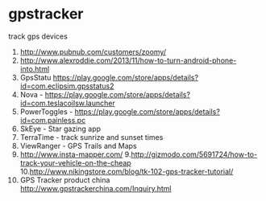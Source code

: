 gpstracker
==========

track gps devices

1. http://www.pubnub.com/customers/zoomy/
2. http://www.alexroddie.com/2013/11/how-to-turn-android-phone-into.html
2. GpsStatu https://play.google.com/store/apps/details?id=com.eclipsim.gpsstatus2
3. Nova - https://play.google.com/store/apps/details?id=com.teslacoilsw.launcher
4. PowerToggles - https://play.google.com/store/apps/details?id=com.painless.pc
5. SkEye - Star gazing app
6. TerraTime - track sunrize and sunset times
7. ViewRanger - GPS Trails and Maps
8. http://www.insta-mapper.com/
9.http://gizmodo.com/5691724/how-to-track-your-vehicle-on-the-cheap
10.http://www.nikingstore.com/blog/tk-102-gps-tracker-tutorial/
11. GPS Tracker product china http://www.gpstrackerchina.com/Inquiry.html
